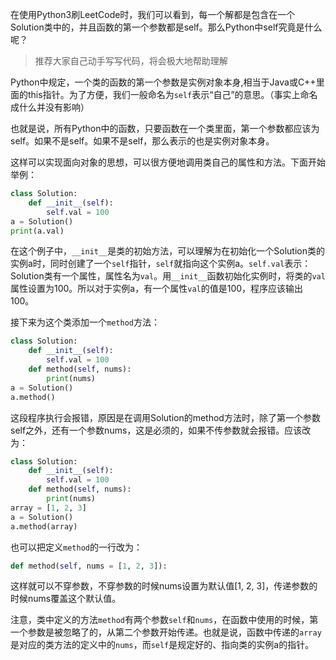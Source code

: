 在使用Python3刷LeetCode时，我们可以看到，每一个解都是包含在一个Solution类中的，并且函数的第一个参数都是self。那么Python中self究竟是什么呢？
>推荐大家自己动手写写代码，将会极大地帮助理解

Python中规定，一个类的函数的第一个参数是实例对象本身,相当于Java或C++里面的this指针。为了方便，我们一般命名为`self`表示“自己”的意思。（事实上命名成什么并没有影响）

也就是说，所有Python中的函数，只要函数在一个类里面，第一个参数都应该为self。如果不是self。如果不是self，那么表示的也是实例对象本身。

这样可以实现面向对象的思想，可以很方便地调用类自己的属性和方法。下面开始举例：

```python
class Solution:
    def __init__(self):
        self.val = 100
a = Solution()
print(a.val)
```
在这个例子中，`__init__`是类的初始方法，可以理解为在初始化一个Solution类的实例a时，同时创建了一个`self`指针，`self`就指向这个实例a。`self.val`表示：Solution类有一个属性，属性名为`val`。用`__init__`函数初始化实例时，将类的`val`属性设置为100。所以对于实例a，有一个属性`val`的值是100，程序应该输出100。

接下来为这个类添加一个`method`方法：

```python
class Solution:
    def __init__(self):
        self.val = 100
    def method(self, nums):
        print(nums)
a = Solution()
a.method()
```
这段程序执行会报错，原因是在调用Solution的method方法时，除了第一个参数self之外，还有一个参数nums，这是必须的，如果不传参数就会报错。应该改为：
```python
class Solution:
    def __init__(self):
        self.val = 100
    def method(self, nums):
        print(nums)
array = [1, 2, 3]
a = Solution()
a.method(array)
```
也可以把定义`method`的一行改为：
```python
def method(self, nums = [1, 2, 3]):
```
这样就可以不穿参数，不穿参数的时候nums设置为默认值[1, 2, 3]，传递参数的时候nums覆盖这个默认值。

注意，类中定义的方法`method`有两个参数`self`和`nums`，在函数中使用的时候，第一个参数是被忽略了的，从第二个参数开始传递。也就是说，函数中传递的`array`是对应的类方法的定义中的`nums`，而`self`是规定好的、指向类的实例a的指针。